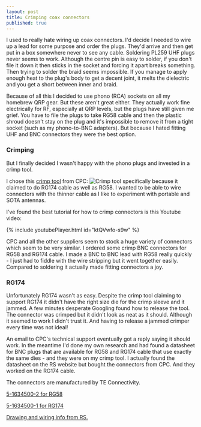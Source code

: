 ```yaml
---
layout: post
title: Crimping coax connectors
published: true
---
```


I used to really hate wiring up coax connectors. I'd decide I needed to wire up a lead for some purpose and order the plugs.
They'd arrive and then get put in a box somewhere never to see any cable. Soldering PL259 UHF plugs never seems to work.
Although the centre pin is easy 
to solder, if you don't file it down it then sticks in the socket and forcing it apart breaks something. Then trying to solder the braid 
seems impossible. If you manage to apply enough heat to the plug's body to get a decent joint, it melts the dielectric and you get a 
short between inner and braid.

Because of all this I decided to use phono (RCA) sockets on all my homebrew QRP gear. But these aren't great either. They actually work 
fine electrically for RF, especially at QRP levels, but the plugs have still given me grief. You have to file the plugs to take RG58 
cable 
and then the plastic shroud doesn't stay on the plug and it's impossible to remove it from a tight socket (such as my phono-to-BNC 
adapters). 
But because I hated fitting UHF and BNC connectors they were the best option.

### Crimping

But I finally decided I wasn't happy with the phono plugs and invested in a crimp tool.

I chose this [crimp tool](https://cpc.farnell.com/duratool/d03016/f-bnc-tnc-n-crimp-tool/dp/TL02031) from CPC:
![Crimp tool](https://cpc.farnell.com/productimages/standard/en_GB/TL0203106-40.jpg) specifically because it claimed to do
RG174 cable as well as RG58. I wanted to be able to wire connectors with the thinner cable as I like to experiment with portable and
SOTA antennas.

I've found the best tutorial for how to crimp connectors is this Youtube video:

{% include youtubePlayer.html id="ktQVwfo-s9w" %}

CPC and all the other suppliers seem to stock a huge variety of connectors which seem to be very similar. I ordered some crimp BNC 
connectors for RG58 and RG174 cable. I made a BNC to BNC lead with RG58 really quickly - I just had to fiddle with the wire stripping 
but it went together easily. Compared to soldering it actually made fitting connectors a joy.

### RG174

Unfortunately RG174 wasn't as easy. Despite the crimp tool claiming to support RG174 it didn't have the right size die for the crimp 
sleeve and
it jammed. A few minutes desperate Googling found how to release the tool. The connector was crimped but it didn't look as neat as it should. Although it seemed to work I didn't trust it. And having to release a jammed crimper every time was not ideal!

An email to CPC's technical support eventually got a reply saying it should work. In the meantime I'd done my own research and had found a datasheet for BNC plugs that are available for RG58 and RG174 cable that use exactly the same dies - and they were on my crimp tool. I actually found the datasheet on the RS website but bought the connectors from CPC. And they worked on the RG174 cable.

The connectors are manufactured by TE Connectivity.

[5-1634500-2 for RG58](https://cpc.farnell.com/te-connectivity/5-1634500-2/plug-str-bnc-crimp-50r-rg58c-u/dp/CN10202)

[5-1634500-1 for RG174](https://cpc.farnell.com/te-connectivity/5-1634500-1/plug-str-bnc-crimp-50r-rg174a/dp/CN10204)

[Drawing and wiring info from RS.](https://pdl.designspark.com/api/v1/manufacturers/53f31a629b4759f8698ba80b/part/53f3285e9b4759f869acd252/55bfad6b8759c5ef5e8bf9f4/1.pdf)
